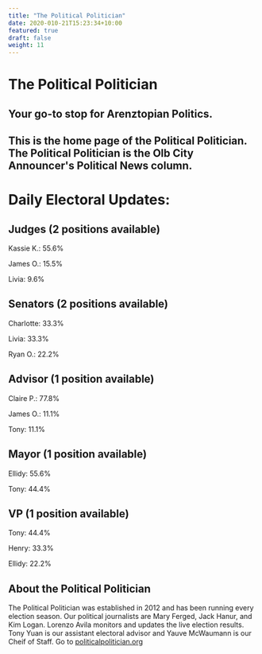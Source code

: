 ```yaml
---
title: "The Political Politician"
date: 2020-010-21T15:23:34+10:00
featured: true
draft: false
weight: 11
---
```



# The Political Politician
## Your go-to stop for Arenztopian Politics.

## This is the home page of the Political Politician. The Political Politician is the Olb City Announcer's Political News column.



# Daily Electoral Updates:

## Judges (2 positions available)
Kassie K.: 55.6% 

James O.: 15.5% 

Livia: 9.6%


## Senators (2 positions available)
Charlotte: 33.3%

Livia: 33.3%

Ryan O.: 22.2%

## Advisor (1 position available)
Claire P.: 77.8%

James O.: 11.1% 

Tony: 11.1%

## Mayor (1 position available)
Ellidy: 55.6%

Tony: 44.4%

## VP (1 position available)
Tony: 44.4%

Henry: 33.3%

Ellidy: 22.2%


## About the Political Politician

The Political Politician was established in 2012 and has been running every election season. Our political journalists are Mary Ferged, Jack Hanur, and Kim Logan. Lorenzo Avila monitors and updates the live election results. Tony Yuan is our assistant electoral advisor and Yauve McWaumann is our Cheif of Staff. Go to [politicalpolitician.org](politicalpolitician.org)
